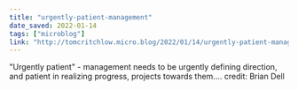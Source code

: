 ```yaml
---
title: "urgently-patient-management"
date_saved: 2022-01-14
tags: ["microblog"]
link: "http://tomcritchlow.micro.blog/2022/01/14/urgently-patient-management.html"
---
```

"Urgently patient" - management needs to be urgently defining direction, and patient in realizing progress, projects towards them.... credit: Brian Dell
